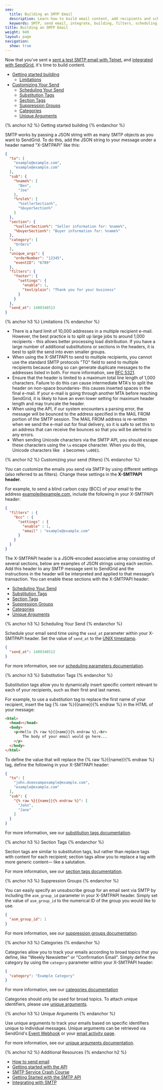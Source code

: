 ```yaml
---
seo:
  title: Building an SMTP Email
  description: Learn how to build email content, add recipients and schedule your send.
  keywords: SMTP, send email, integrate, building, filters, scheduling, substitution, suppression groups, unique arguments, recipients
title: Building an SMTP Email
weight: 949
layout: page
navigation:
  show: true
---
```

Now that you've sent a [sent a test SMTP email with Telnet]({{root_url}}/for-developers/getting-started/getting-started-smtp.html), and [integrated with SendGrid]({{root_url}}/for-developers/getting-started/integrating-with-the-smtp-api.html), it's time to build content.

- [Getting started building](#-Getting-started-building)
   - [Limitations](#-Limitations)
- [Customizing Your Send](#-Customizing-your-send-filters)
   - [Scheduling Your Send](#-Scheduling-Your-Send)
   - [Substitution Tags](#-Substitution-Tags)
   - [Section Tags](#-Section-Tags)
   - [Suppression Groups](#-Suppression-Groups)
   - [Categories](#-Categories)
   - [Unique Arguments](#-Unique-Arguments)

{% anchor h2 %}
Getting started building
{% endanchor %}

SMTP works by passing a JSON string with as many SMTP objects as you want to SendGrid. To do this, add the JSON string to your message under a header named "X-SMTPAPI" like this:

```json
{
  "to": [
    "example@example.com",
    "example@example.com"
  ],
  "sub": {
    "%name%": [
      "Ben",
      "Joe"
    ],
    "%role%": [
      "%sellerSection%",
      "%buyerSection%"
    ]
  },
  "section": {
    "%sellerSection%": "Seller information for: %name%",
    "%buyerSection%": "Buyer information for: %name%"
  },
  "category": [
    "Orders"
  ],
  "unique_args": {
    "orderNumber": "12345",
    "eventID": "6789"
  },
  "filters": {
    "footer": {
      "settings": {
        "enable": 1,
        "text/plain": "Thank you for your business"
      }
    }
  },
  "send_at": 1409348513
}
```

{% anchor h3 %}
Limitations
{% endanchor %}

- There is a hard limit of 10,000 addresses in a multiple recipient e-mail. However, the best practice is to split up large jobs to around 1,000 recipients - this allows better processing load distribution. If you have a large number of additional substitutions or sections in the headers, it is best to split the send into even smaller groups.
- When using the X-SMTPAPI to send to multiple recipients, you cannot use the standard SMTP protocols "TO" field to send to multiple recipients because doing so can generate duplicate messages to the addresses listed in both. For more information, see <a href="https://tools.ietf.org/html/rfc5321">RFC 5321</a>.
- Ensure that the header is limited to a maximum total line length of 1,000 characters. Failure to do this can cause intermediate MTA's to split the header on non-space boundaries- this causes inserted spaces in the final e-mail. If your e-mail is going through another MTA before reaching SendGrid, it is likely to have an even lower setting for maximum header length and may truncate the header.
- When using the API, if our system encounters a parsing error, the message will be bounced to the address specified in the MAIL FROM portion of the SMTP session. The MAIL FROM address is re-written when we send the e-mail out for final delivery, so it is safe to set this to an address that can receive the bounces so that you will be alerted to any errors.
- When sending Unicode characters via the SMTP API, you should escape these characters using the `\u` escape character. When you do this, Unicode characters like ` á` becomes `\u00E1`.

{% anchor h2 %}
Customizing your send (filters)
{% endanchor %}

You can customize the emails you send via SMTP by using different settings (also referred to as filters). Change these settings in the **X-SMTPAPI header**.

For example, to send a blind carbon copy (BCC) of your email to the address example@example.com, include the following in your X-SMTPAPI header:

```json
{
  "filters" : {
    "bcc" : {
      "settings" : {
        "enable" : 1,
        "email" : "example@example.com"
      }
    }
  }
}
```

The X-SMTPAPI header is a JSON-encoded associative array consisting of several sections, below are examples of JSON strings using each section. Add this header to any SMTP message sent to SendGrid and the instructions in the header will be interpreted and applied to that message’s transaction. You can enable these sections with the X-SMTPAPI header:

- [Scheduling Your Send](#-Scheduling-your-send)
- [Substitution Tags](#-Substitution-tags)
- [Section Tags](#-Section-tags)
- [Suppression Groups](#-Suppression-groups)
- [Categories](#-Categories)
- [Unique Arguments](#-Unique-arguments)

{% anchor h3 %}
Scheduling Your Send
{% endanchor %}

Schedule your email send time using the `send_at` parameter within your X-SMTPAPI header. Set the value of `send_at` to the [UNIX timestamp](https://en.wikipedia.org/wiki/Unix_time).

```json
{
  "send_at": 1409348513
}
```

For more information, see our [scheduling parameters documentation]({{root_url}}/for-developers/sending-email/scheduling-parameters.html).

{% anchor h3 %}
Substitution Tags
{% endanchor %}

Substitution tags allow you to dynamically insert specific content relevant to each of your recipients, such as their first and last names.

For example, to use a substitution tag to replace the first name of your recipient, insert the tag {% raw %}{{name}}{% endraw %} in the HTML of your message:

```html
<html>
  <head></head>
  <body>
    <p>Hello {% raw %}{{name}}{% endraw %},<br>
        The body of your email would go here...
    </p>
  </body>
</html>
```

To define the value that will replace the {% raw %}{{name}}{% endraw %} tag, define the following in your X-SMTPAPI header:

```json
{
  "to": [
    "john.doeexampexample@example.com",
    "example@example.com"
  ],
  "sub": {
    "{% raw %}{{name}}{% endraw %}": [
      "John",
      "Jane"
    ]
  }
}
```

For more information, see our [substitution tags documentation]({{root_url}}/for-developers/sending-email/substitution-tags.html).

{% anchor h3 %}
Section Tags
{% endanchor %}

Section tags are similar to substitution tags, but rather than replace tags with content for each recipient; section tags allow you to replace a tag with more generic content— like a salutation.

For more information, see our [section tags documentation]({{root_url}}/for-developers/sending-email/section-tags.html).

{% anchor h3 %}
Suppression Groups
{% endanchor %}

You can easily specify an unsubscribe group for an email sent via SMTP by including the `asm_group_id` parameter in your X-SMTPAPI header. Simply set the value of `asm_group_id` to the numerical ID of the group you would like to use.

```json
{
  "asm_group_id": 1
}
```

For more information, see our [suppression groups documentation]({{root_url}}/for-developers/sending-email/suppressions.html).

{% anchor h3 %}
Categories
{% endanchor %}

Categories allow you to track your emails according to broad topics that you define, like "Weekly Newsletter" or "Confirmation Email". Simply define the category by using the `category` parameter within your X-SMTPAPI header:

```json
{
  "category": "Example Category"
}
```

For more information, see our [categories documentation]({{root_url}}/for-developers/sending-email/categories.html)

<call-out>

Categories should only be used for broad topics. To attach unique identifiers, please use [unique arguments]({{root_url}}/for-developers/sending-email/unique-arguments.html).

</call-out>

{% anchor h3 %}
Unique Arguments
{% endanchor %}

Use unique arguments to track your emails based on specific identifiers unique to individual messages. Unique arguments can be retrieved via SendGrid's [Event Webhook]({{root_url}}/for-developers/tracking-events/event.html) or your [email activity page]({{root_url}}/help-support/analytics-and-reporting/email-activity-feed.html).

For more information, see our [unique arguments documentation]({{root_url}}/for-developers/sending-email/unique-arguments.html).

{% anchor h2 %}
Additional Resources
{% endanchor h2 %}

- [How to send email]({{root_url}}/help-support/getting-started/how-to-send-email.html)
- [Getting started with the API]({{root_url}}/API_Reference/api_v3.html)
- [SMTP Service Crash Course](https://sendgrid.com/blog/smtp-service-crash-course/)
- [Getting Started with the SMTP API]({{root_url}}/for-developers/getting-started/getting-started-smtp.html)
- [Integrating with SMTP]({{root_url}}/for-developers/getting-started/integrating-with-the-smtp-api.html)
